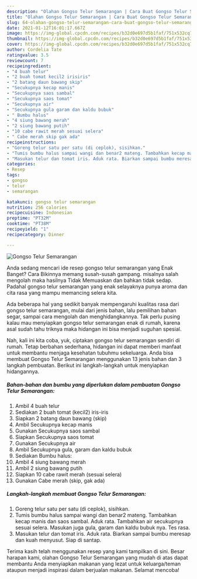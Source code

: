 ```yaml
---
description: "Olahan Gongso Telur Semarangan | Cara Buat Gongso Telur Semarangan Yang Lezat"
title: "Olahan Gongso Telur Semarangan | Cara Buat Gongso Telur Semarangan Yang Lezat"
slug: 64-olahan-gongso-telur-semarangan-cara-buat-gongso-telur-semarangan-yang-lezat
date: 2021-01-12T16:01:17.667Z
image: https://img-global.cpcdn.com/recipes/b32d0e697d5b1faf/751x532cq70/gongso-telur-semarangan-foto-resep-utama.jpg
thumbnail: https://img-global.cpcdn.com/recipes/b32d0e697d5b1faf/751x532cq70/gongso-telur-semarangan-foto-resep-utama.jpg
cover: https://img-global.cpcdn.com/recipes/b32d0e697d5b1faf/751x532cq70/gongso-telur-semarangan-foto-resep-utama.jpg
author: Cordelia Tate
ratingvalue: 3.5
reviewcount: 7
recipeingredient:
- "4 buah telur"
- "2 buah tomat kecil2 irisiris"
- "2 batang daun bawang skip"
- "Secukupnya kecap manis"
- "Secukupnya saos sambal"
- "Secukupnya saos tomat"
- "Secukupnya air"
- "Secukupnya gula garam dan kaldu bubuk"
- " Bumbu halus"
- "4 siung bawang merah"
- "2 siung bawang putih"
- "10 cabe rawit merah sesuai selera"
- " Cabe merah skip gak ada"
recipeinstructions:
- "Goreng telur satu per satu (di ceplok), sisihkan."
- "Tumis bumbu halus sampai wangi dan benar2 mateng. Tambahkan kecap manis dan saos sambal. Aduk rata. Tambahkan air secukupnya sesuai selera. Masukan juga gula, garam dan kaldu bubuk nya. Tes rasa."
- "Masukan telur dan tomat iris. Aduk rata. Biarkan sampai bumbu meresap dan kuah menyusut. Siap di santap."
categories:
- Resep
tags:
- gongso
- telur
- semarangan

katakunci: gongso telur semarangan 
nutrition: 256 calories
recipecuisine: Indonesian
preptime: "PT32M"
cooktime: "PT38M"
recipeyield: "1"
recipecategory: Dinner

---
```



![Gongso Telur Semarangan](https://img-global.cpcdn.com/recipes/b32d0e697d5b1faf/751x532cq70/gongso-telur-semarangan-foto-resep-utama.jpg)

Anda sedang mencari ide resep gongso telur semarangan yang Enak Banget? Cara Bikinnya memang susah-susah gampang. misalnya salah mengolah maka hasilnya Tidak Memuaskan dan bahkan tidak sedap. Padahal gongso telur semarangan yang enak selayaknya punya aroma dan cita rasa yang mampu memancing selera kita.

Ada beberapa hal yang sedikit banyak mempengaruhi kualitas rasa dari gongso telur semarangan, mulai dari jenis bahan, lalu pemilihan bahan segar, sampai cara mengolah dan menghidangkannya. Tak perlu pusing kalau mau menyiapkan gongso telur semarangan enak di rumah, karena asal sudah tahu triknya maka hidangan ini bisa menjadi suguhan spesial.




Nah, kali ini kita coba, yuk, ciptakan gongso telur semarangan sendiri di rumah. Tetap berbahan sederhana, hidangan ini dapat memberi manfaat untuk membantu menjaga kesehatan tubuhmu sekeluarga. Anda bisa membuat Gongso Telur Semarangan menggunakan 13 jenis bahan dan 3 langkah pembuatan. Berikut ini langkah-langkah untuk menyiapkan hidangannya.

<!--inarticleads1-->

##### Bahan-bahan dan bumbu yang diperlukan dalam pembuatan Gongso Telur Semarangan:

1. Ambil 4 buah telur
1. Sediakan 2 buah tomat (kecil2) iris-iris
1. Siapkan 2 batang daun bawang (skip)
1. Ambil Secukupnya kecap manis
1. Gunakan Secukupnya saos sambal
1. Siapkan Secukupnya saos tomat
1. Gunakan Secukupnya air
1. Ambil Secukupnya gula, garam dan kaldu bubuk
1. Sediakan  Bumbu halus:
1. Ambil 4 siung bawang merah
1. Ambil 2 siung bawang putih
1. Siapkan 10 cabe rawit merah (sesuai selera)
1. Gunakan  Cabe merah (skip, gak ada)




<!--inarticleads2-->

##### Langkah-langkah membuat Gongso Telur Semarangan:

1. Goreng telur satu per satu (di ceplok), sisihkan.
1. Tumis bumbu halus sampai wangi dan benar2 mateng. Tambahkan kecap manis dan saos sambal. Aduk rata. Tambahkan air secukupnya sesuai selera. Masukan juga gula, garam dan kaldu bubuk nya. Tes rasa.
1. Masukan telur dan tomat iris. Aduk rata. Biarkan sampai bumbu meresap dan kuah menyusut. Siap di santap.




Terima kasih telah menggunakan resep yang kami tampilkan di sini. Besar harapan kami, olahan Gongso Telur Semarangan yang mudah di atas dapat membantu Anda menyiapkan makanan yang lezat untuk keluarga/teman ataupun menjadi inspirasi dalam berjualan makanan. Selamat mencoba!
